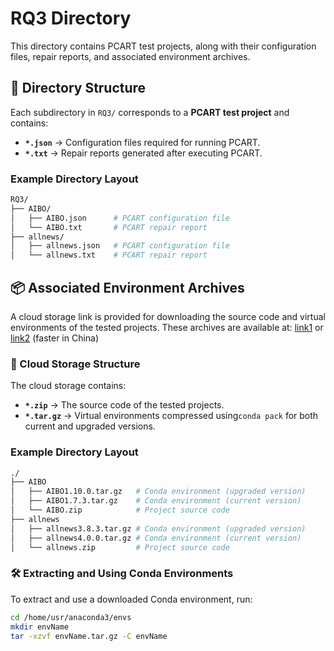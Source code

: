 # RQ3 Directory

This directory contains PCART test projects, along with their configuration files, repair reports, and associated environment archives.

## :open_file_folder: Directory Structure
Each subdirectory in `RQ3/` corresponds to a **PCART test project** and contains:
- **`*.json`** → Configuration files required for running PCART.
- **`*.txt`** → Repair reports generated after executing PCART.

### **Example Directory Layout**
```bash
RQ3/
├── AIBO/
│   ├── AIBO.json      # PCART configuration file
│   └── AIBO.txt       # PCART repair report
├── allnews/
│   ├── allnews.json   # PCART configuration file
│   └── allnews.txt    # PCART repair report
```

## :package: Associated Environment Archives
A cloud storage link is provided for downloading the source code and virtual environments of the tested projects.
These archives are available at: [link1](https://drive.google.com/drive/folders/1E_8yLmzMew19R8Vs3OjetNDZvtyPMl0x) or [link2](https://pan.nuaa.edu.cn/share/91e95ef8fac3e71dd01f188b2f) (faster in China)

### :open_file_folder: Cloud Storage Structure
The cloud storage contains:
- **`*.zip`** → The source code of the tested projects.
- **`*.tar.gz`** → Virtual environments compressed using`conda pack` for both current and upgraded versions.

### **Example Directory Layout**
```bash
./
├── AIBO
│   ├── AIBO1.10.0.tar.gz   # Conda environment (upgraded version)
│   ├── AIBO1.7.3.tar.gz    # Conda environment (current version)
│   └── AIBO.zip            # Project source code
├── allnews
│   ├── allnews3.8.3.tar.gz # Conda environment (upgraded version)
│   ├── allnews4.0.0.tar.gz # Conda environment (current version)
│   └── allnews.zip         # Project source code
```

### :hammer_and_wrench: **Extracting and Using Conda Environments**
To extract and use a downloaded Conda environment, run:
```bash
cd /home/usr/anaconda3/envs
mkdir envName
tar -xzvf envName.tar.gz -C envName
```
